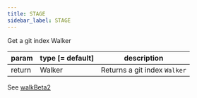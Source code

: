 ```yaml
---
title: STAGE
sidebar_label: STAGE
---
```


Get a git index Walker

| param  | type [= default] | description                  |
| ------ | ---------------- | ---------------------------- |
| return | Walker           | Returns a git index `Walker` |

See [walkBeta2](./walkBeta2.md)

<script>
(function rewriteEditLink() {
  const el = document.querySelector('a.edit-page-link.button');
  if (el) {
    el.href = 'https://github.com/isomorphic-git/isomorphic-git/edit/master/src/commands/STAGE.js';
  }
})();
</script>